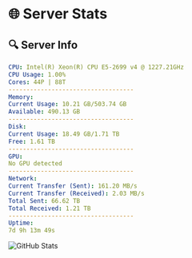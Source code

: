 # 🌐 Server Stats
## 🔍 Server Info
```yaml
CPU: Intel(R) Xeon(R) CPU E5-2699 v4 @ 1227.21GHz
CPU Usage: 1.00%
Cores: 44P | 88T
-----------------------------------
Memory:
Current Usage: 10.21 GB/503.74 GB
Available: 490.13 GB
-----------------------------------
Disk:
Current Usage: 18.49 GB/1.71 TB
Free: 1.61 TB
-----------------------------------
GPU:
No GPU detected
-----------------------------------
Network:
Current Transfer (Sent): 161.20 MB/s
Current Transfer (Received): 2.03 MB/s
Total Sent: 66.62 TB
Total Received: 1.21 TB
-----------------------------------
Uptime:
7d 9h 13m 49s
```
![GitHub Stats](https://img.shields.io/badge/Updated-2025-02-15_07:57:07-blue)